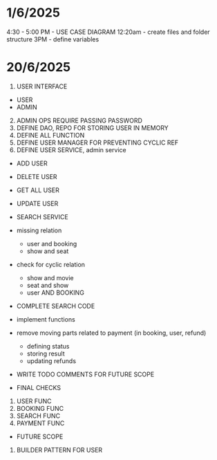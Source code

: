 # 1/6/2025

4:30 - 5:00 PM - USE CASE DIAGRAM
12:20am - create files and folder structure
3PM - define variables

# 20/6/2025

1. USER INTERFACE

- USER
- ADMIN

2. ADMIN OPS REQUIRE PASSING PASSWORD
3. DEFINE DAO, REPO FOR STORING USER IN MEMORY
4. DEFINE ALL FUNCTION
5. DEFINE USER MANAGER FOR PREVENTING CYCLIC REF
6. DEFINE USER SERVICE, admin service

- ADD USER
- DELETE USER
- GET ALL USER
- UPDATE USER
- SEARCH SERVICE

- missing relation
  - user and booking
  - show and seat
- check for cyclic relation
  - show and movie
  - seat and show
  - user AND BOOKING
- COMPLETE SEARCH CODE
- implement functions
- remove moving parts related to payment (in booking, user, refund)
  - defining status
  - storing result
  - updating refunds
- WRITE TODO COMMENTS FOR FUTURE SCOPE

- FINAL CHECKS

1. USER FUNC
2. BOOKING FUNC
3. SEARCH FUNC
4. PAYMENT FUNC

- FUTURE SCOPE

1. BUILDER PATTERN FOR USER
